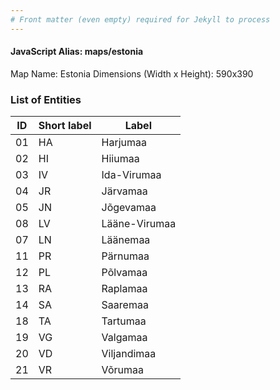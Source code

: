 ```yaml
---
# Front matter (even empty) required for Jekyll to process
---
```


#### JavaScript Alias: maps/estonia

Map Name: Estonia
Dimensions (Width x Height): 590x390





### List of Entities

ID | Short label | Label
---|---|---|
01|HA|Harjumaa
02|HI|Hiiumaa
03|IV|Ida-Virumaa
04|JR|Järvamaa
05|JN|Jõgevamaa
08|LV|Lääne-Virumaa
07|LN|Läänemaa
11|PR|Pärnumaa
12|PL|Põlvamaa
13|RA|Raplamaa
14|SA|Saaremaa
18|TA|Tartumaa
19|VG|Valgamaa
20|VD|Viljandimaa
21|VR|Võrumaa

